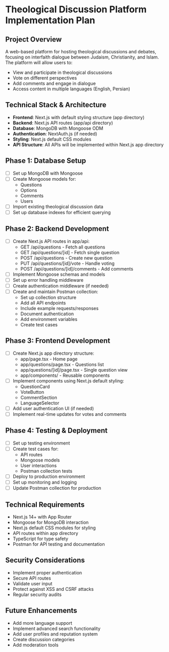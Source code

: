 # Theological Discussion Platform Implementation Plan

## Project Overview
A web-based platform for hosting theological discussions and debates, focusing on interfaith dialogue between Judaism, Christianity, and Islam. The platform will allow users to:
- View and participate in theological discussions
- Vote on different perspectives
- Add comments and engage in dialogue
- Access content in multiple languages (English, Persian)

## Technical Stack & Architecture
- **Frontend**: Next.js with default styling structure (app directory)
- **Backend**: Next.js API routes (app/api directory)
- **Database**: MongoDB with Mongoose ODM
- **Authentication**: NextAuth.js (if needed)
- **Styling**: Next.js default CSS modules
- **API Structure**: All APIs will be implemented within Next.js app directory

## Phase 1: Database Setup
- [ ] Set up MongoDB with Mongoose
- [ ] Create Mongoose models for:
  - Questions
  - Options
  - Comments
  - Users
- [ ] Import existing theological discussion data
- [ ] Set up database indexes for efficient querying

## Phase 2: Backend Development
- [ ] Create Next.js API routes in app/api:
  - GET /api/questions - Fetch all questions
  - GET /api/questions/[id] - Fetch single question
  - POST /api/questions - Create new question
  - PUT /api/questions/[id]/vote - Handle voting
  - POST /api/questions/[id]/comments - Add comments
- [ ] Implement Mongoose schemas and models
- [ ] Set up error handling middleware
- [ ] Create authentication middleware (if needed)
- [ ] Create and maintain Postman collection:
  - Set up collection structure
  - Add all API endpoints
  - Include example requests/responses
  - Document authentication
  - Add environment variables
  - Create test cases

## Phase 3: Frontend Development
- [ ] Create Next.js app directory structure:
  - app/page.tsx - Home page
  - app/questions/page.tsx - Questions list
  - app/questions/[id]/page.tsx - Single question view
  - app/components/ - Reusable components
- [ ] Implement components using Next.js default styling:
  - QuestionCard
  - VoteButton
  - CommentSection
  - LanguageSelector
- [ ] Add user authentication UI (if needed)
- [ ] Implement real-time updates for votes and comments

## Phase 4: Testing & Deployment
- [ ] Set up testing environment
- [ ] Create test cases for:
  - API routes
  - Mongoose models
  - User interactions
  - Postman collection tests
- [ ] Deploy to production environment
- [ ] Set up monitoring and logging
- [ ] Update Postman collection for production

## Technical Requirements
- Next.js 14+ with App Router
- Mongoose for MongoDB interaction
- Next.js default CSS modules for styling
- API routes within app directory
- TypeScript for type safety
- Postman for API testing and documentation

## Security Considerations
- Implement proper authentication
- Secure API routes
- Validate user input
- Protect against XSS and CSRF attacks
- Regular security audits

## Future Enhancements
- Add more language support
- Implement advanced search functionality
- Add user profiles and reputation system
- Create discussion categories
- Add moderation tools 